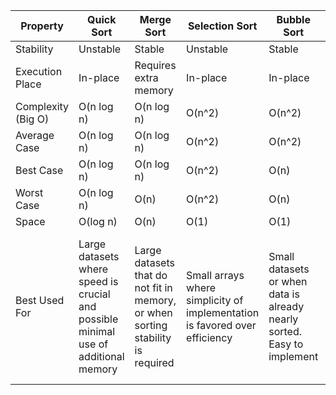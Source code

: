 | Property          | Quick Sort | Merge Sort          | Selection Sort    | Bubble Sort       | Insertion Sort    |
|-------------------|------------|---------------------|-------------------|-------------------|-------------------|
| Stability         | Unstable   | Stable              | Unstable          | Stable            | Stable            |
| Execution Place   | In-place   | Requires extra memory | In-place         | In-place          | In-place          |
| Complexity (Big O)| O(n log n) | O(n log n)          | O(n^2)            | O(n^2)            | O(n^2)            |
| Average Case      | O(n log n) | O(n log n)          | O(n^2)            | O(n^2)            | O(n^2)            |
| Best Case         | O(n log n) | O(n log n)          | O(n^2)            | O(n)              | O(n)              |
| Worst Case        | O(n log n) | O(n)                | O(n^2)            | O(n)              | O(1)              |
| Space             | O(log n)   | O(n)                | O(1)              | O(1)              | O(1)              |
| Best Used For     | Large datasets where speed is crucial and possible minimal use of additional memory | Large datasets that do not fit in memory, or when sorting stability is required | Small arrays where simplicity of implementation is favored over efficiency | Small datasets or when data is already nearly sorted. Easy to implement | Small or nearly sorted datasets, where simplicity is preferred, and for partially ordered data |
